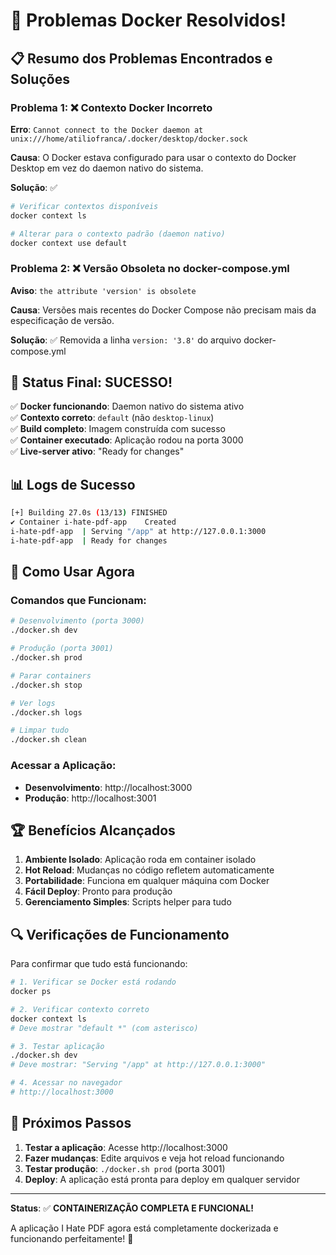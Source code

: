 # 🎉 Problemas Docker Resolvidos!

## 📋 Resumo dos Problemas Encontrados e Soluções

### Problema 1: ❌ Contexto Docker Incorreto
**Erro**: `Cannot connect to the Docker daemon at unix:///home/atiliofranca/.docker/desktop/docker.sock`

**Causa**: O Docker estava configurado para usar o contexto do Docker Desktop em vez do daemon nativo do sistema.

**Solução**: ✅
```bash
# Verificar contextos disponíveis
docker context ls

# Alterar para o contexto padrão (daemon nativo)
docker context use default
```

### Problema 2: ❌ Versão Obsoleta no docker-compose.yml
**Aviso**: `the attribute 'version' is obsolete`

**Causa**: Versões mais recentes do Docker Compose não precisam mais da especificação de versão.

**Solução**: ✅ Removida a linha `version: '3.8'` do arquivo docker-compose.yml

## 🚀 Status Final: SUCESSO!

✅ **Docker funcionando**: Daemon nativo do sistema ativo  
✅ **Contexto correto**: `default` (não `desktop-linux`)  
✅ **Build completo**: Imagem construída com sucesso  
✅ **Container executado**: Aplicação rodou na porta 3000  
✅ **Live-server ativo**: "Ready for changes"  

## 📊 Logs de Sucesso

```bash
[+] Building 27.0s (13/13) FINISHED
✔ Container i-hate-pdf-app    Created
i-hate-pdf-app  | Serving "/app" at http://127.0.0.1:3000
i-hate-pdf-app  | Ready for changes
```

## 🔧 Como Usar Agora

### Comandos que Funcionam:
```bash
# Desenvolvimento (porta 3000)
./docker.sh dev

# Produção (porta 3001)  
./docker.sh prod

# Parar containers
./docker.sh stop

# Ver logs
./docker.sh logs

# Limpar tudo
./docker.sh clean
```

### Acessar a Aplicação:
- **Desenvolvimento**: http://localhost:3000
- **Produção**: http://localhost:3001

## 🏆 Benefícios Alcançados

1. **Ambiente Isolado**: Aplicação roda em container isolado
2. **Hot Reload**: Mudanças no código refletem automaticamente
3. **Portabilidade**: Funciona em qualquer máquina com Docker
4. **Fácil Deploy**: Pronto para produção
5. **Gerenciamento Simples**: Scripts helper para tudo

## 🔍 Verificações de Funcionamento

Para confirmar que tudo está funcionando:

```bash
# 1. Verificar se Docker está rodando
docker ps

# 2. Verificar contexto correto
docker context ls
# Deve mostrar "default *" (com asterisco)

# 3. Testar aplicação
./docker.sh dev
# Deve mostrar: "Serving "/app" at http://127.0.0.1:3000"

# 4. Acessar no navegador
# http://localhost:3000
```

## 🎯 Próximos Passos

1. **Testar a aplicação**: Acesse http://localhost:3000
2. **Fazer mudanças**: Edite arquivos e veja hot reload funcionando
3. **Testar produção**: `./docker.sh prod` (porta 3001)
4. **Deploy**: A aplicação está pronta para deploy em qualquer servidor

---

**Status**: ✅ **CONTAINERIZAÇÃO COMPLETA E FUNCIONAL!**

A aplicação I Hate PDF agora está completamente dockerizada e funcionando perfeitamente! 🐳